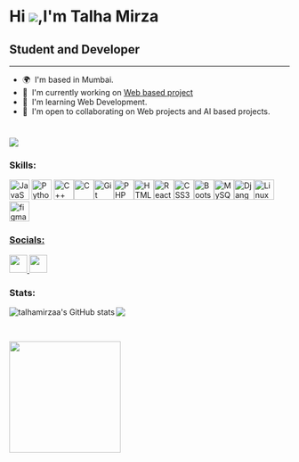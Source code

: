 Hi ![](https://user-images.githubusercontent.com/18350557/176309783-0785949b-9127-417c-8b55-ab5a4333674e.gif),I'm Talha Mirza
===================================================================================================================================

## Student and Developer
----------------------

* 🌍  I'm based in Mumbai.
* 🚀  I'm currently working on [Web based project](http://github.com/talhamirzaa/WebGIS)
* 🧠  I'm learning Web Development.
* 🤝  I'm open to collaborating on Web projects and AI based projects.

#
[![](https://visitcount.itsvg.in/api?id=talhamirzaa&icon=5&color=12)](https://visitcount.itsvg.in)


### Skills:

<p align="left">
<a href="https://developer.mozilla.org/en-US/docs/Web/JavaScript" target="_blank" rel="noreferrer"><img src="https://raw.githubusercontent.com/danielcranney/readme-generator/main/public/icons/skills/javascript-colored.svg" width="36" height="36" alt="JavaScript" /></a> <a href="https://www.python.org/" target="_blank" rel="noreferrer"><img src="https://raw.githubusercontent.com/danielcranney/readme-generator/main/public/icons/skills/python-colored.svg" width="36" height="36" alt="Python" /></a> <a href="https://docs.microsoft.com/en-us/cpp/?view=msvc-170" target="_blank" rel="noreferrer"><img src="https://raw.githubusercontent.com/danielcranney/readme-generator/main/public/icons/skills/cplusplus-colored.svg" width="36" height="36" alt="C++" /></a><a href="https://docs.microsoft.com/en-us/cpp/?view=msvc-170" target="_blank" rel="noreferrer"><img src="https://raw.githubusercontent.com/danielcranney/readme-generator/main/public/icons/skills/c-colored.svg" width="36" height="36" alt="C" /></a><a href="https://git-scm.com/" target="_blank" rel="noreferrer"><img src="https://raw.githubusercontent.com/danielcranney/readme-generator/main/public/icons/skills/git-colored.svg" width="36" height="36" alt="Git" /></a><a href="https://www.php.net/" target="_blank" rel="noreferrer"><img src="https://raw.githubusercontent.com/danielcranney/readme-generator/main/public/icons/skills/php-colored.svg" width="36" height="36" alt="PHP" /></a><a href="https://developer.mozilla.org/en-US/docs/Glossary/HTML5" target="_blank" rel="noreferrer"><img src="https://raw.githubusercontent.com/danielcranney/readme-generator/main/public/icons/skills/html5-colored.svg" width="36" height="36" alt="HTML5" /></a><a href="https://reactjs.org/" target="_blank" rel="noreferrer"><img src="https://raw.githubusercontent.com/danielcranney/readme-generator/main/public/icons/skills/react-colored.svg" width="36" height="36" alt="React" /></a><a href="https://www.w3.org/TR/CSS/#css" target="_blank" rel="noreferrer"><img src="https://raw.githubusercontent.com/danielcranney/readme-generator/main/public/icons/skills/css3-colored.svg" width="36" height="36" alt="CSS3" /></a><a href="https://getbootstrap.com/" target="_blank" rel="noreferrer"><img src="https://raw.githubusercontent.com/danielcranney/readme-generator/main/public/icons/skills/bootstrap-colored.svg" width="36" height="36" alt="Bootstrap" /></a><a href="https://www.mysql.com/" target="_blank" rel="noreferrer"><img src="https://raw.githubusercontent.com/danielcranney/readme-generator/main/public/icons/skills/mysql-colored.svg" width="36" height="36" alt="MySQL" /></a><a href="https://www.djangoproject.com/" target="_blank" rel="noreferrer"><img src="https://raw.githubusercontent.com/danielcranney/readme-generator/main/public/icons/skills/django-colored.svg" width="36" height="36" alt="Django" /></a><a href="https://www.linux.org" target="_blank" rel="noreferrer"><img src="https://raw.githubusercontent.com/danielcranney/readme-generator/main/public/icons/skills/linux-colored.svg" width="36" height="36" alt="Linux" /></a>
  <a href="https://www.figma.com/" target="_blank" rel="noreferrer"> <img src="https://www.vectorlogo.zone/logos/figma/figma-icon.svg" alt="figma" width="36" height="36"/> 
</p>



### Socials:

<p align="left"> <a href="https://www.github.com/talhamirzaa" target="_blank" rel="noreferrer"> <picture> <source media="(prefers-color-scheme: dark)" srcset="https://raw.githubusercontent.com/danielcranney/readme-generator/main/public/icons/socials/github-dark.svg" /> <source media="(prefers-color-scheme: light)" srcset="https://raw.githubusercontent.com/danielcranney/readme-generator/main/public/icons/socials/github.svg" /> <img src="https://raw.githubusercontent.com/danielcranney/readme-generator/main/public/icons/socials/github.svg" width="32" height="32" /> </picture> </a> <a href="https://www.linkedin.com/in/talha-mirza-034668264" target="_blank" rel="noreferrer"> <picture> <source media="(prefers-color-scheme: dark)" srcset="undefined" /> <source media="(prefers-color-scheme: light)" srcset="https://raw.githubusercontent.com/danielcranney/readme-generator/main/public/icons/socials/linkedin.svg" /> <img src="https://raw.githubusercontent.com/danielcranney/readme-generator/main/public/icons/socials/linkedin.svg" width="32" height="32" /> </picture> </a></p>

### Stats:

<a href="http://www.github.com/talhamirzaa">
<img align="left" src="https://github-readme-stats.vercel.app/api?username=talhamirzaa&show_icons=true&hide=issues,contribs&count_private=true&title_color=fff&text_color=000000&icon_color=fff&bg_color=30,614385,516395&hide_border=true&show=prs_merged,prs_merged_percentage&card_width=400&border_radius=30" alt="talhamirzaa's GitHub stats" />
</a>
<a href="http://www.github.com/talhamirzaa">
<img align="center" src="https://github-readme-streak-stats.herokuapp.com/?user=talhamirzaa&stroke=14b8a6&theme=one_dark_pro&ring=f97316&fire=f97316&currStreakNum=14b8a6&currStreakLabel=f97316&sideNums=14b8a6&sideLabels=14b8a6&dates=14b8a6&hide_border=true&card_width=400&border_radius=30&background=30,614385,516395" /></a>


<br/><p></p>

<a align="center" href="http://www.github.com/talhamirzaa">
<img height=200 align="left" src="https://github-readme-stats.vercel.app/api/top-langs/?username=talhamirzaa&theme=one_dark_pro&title_color=14b8a6&hide_border=false&include_all_commits=true&count_private=false&layout=compact&exclude_repo=YT-Transcript-Summarization,MAD_lab_Exp_01,MAD_Exp_02,MAD_Exp_03,MAD_Exp_04,MAD_Exp_05,MAD_Exp_06,MAD_Exp_07,MAD_mini_Project&border_radius=30" />
</a>

<!---<a href="http://www.github.com/talhamirzaa">
<img height=170 align="center" src="https://github-readme-streak-stats.herokuapp.com/?user=talhamirzaa&stroke=14b8a6&theme=one_dark_pro&ring=f97316&fire=f97316&currStreakNum=14b8a6&currStreakLabel=f97316&sideNums=14b8a6&sideLabels=14b8a6&dates=14b8a6&hide_border=true" /></a>-->


<!---![](https://github-readme-stats.vercel.app/api/top-langs/?username=talhamirzaa&theme=one_dark_pro&title_color=14b8a6&hide_border=false&include_all_commits=true&count_private=false&layout=compact&langs_count=8&exclude_repo=YT-Transcript-Summarization,MAD_lab_Exp_01,MAD_Exp_02,MAD_Exp_03,MAD_Exp_04,MAD_Exp_05,MAD_Exp_06,MAD_Exp_07,MAD_mini_Project)-->

